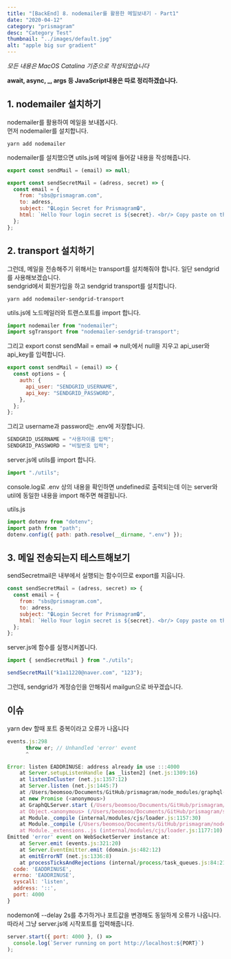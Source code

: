 ```yaml
---
title: "[BackEnd] 8. nodemailer를 활용한 메일보내기 - Part1"
date: "2020-04-12"
category: "prismagram"
desc: "Category Test"
thumbnail: "../images/default.jpg"
alt: "apple big sur gradient"
---
```


_모든 내용은 MacOS Catalina 기준으로 작성되었습니다_

**await, async, \_, args 등 JavaScript내용은 따로 정리하겠습니다.**

## 1. nodemailer 설치하기

nodemailer를 활용하여 메일을 보내봅시다.  
먼저 nodemailer를 설치합니다.

```
yarn add nodemailer
```

nodemailer를 설치했으면 utils.js에 메일에 들어갈 내용을 작성해줍니다.

```js
export const sendMail = (email) => null;

export const sendSecretMail = (adress, secret) => {
  const email = {
    from: "sbs@prismagram.com",
    to: adress,
    subject: "🔒Login Secret for Prismagram🔒",
    html: `Hello Your login secret is ${secret}. <br/> Copy paste on the app/website to login`,
  };
};
```

## 2. transport 설치하기

그런데, 메일을 전송해주기 위해서는 transport를 설치해줘야 합니다. 일단 sendgrid를 사용해보겠습니다.  
sendgrid에서 회원가입을 하고 sendgrid transport를 설치합니다.

```
yarn add nodemailer-sendgrid-transport
```

utils.js에 노드메일러와 트랜스포트를 import 합니다.

```js
import nodemailer from "nodemailer";
import sgTransport from "nodemailer-sendgrid-transport";
```

그리고 export const sendMail = email => null;에서 null을 지우고 api_user와 api_key를 입력합니다.

```js
export const sendMail = (email) => {
  const options = {
    auth: {
      api_user: "SENDGRID_USERNAME",
      api_key: "SENDGRID_PASSWORD",
    },
  };
};
```

그리고 username과 password는 .env에 저장합니다.

```js
SENDGRID_USERNAME = "사용자이름 입력";
SENDGRID_PASSWORD = "비밀번호 입력";
```

server.js에 utils를 import 합니다.

```js
import "./utils";
```

console.log로 .env 상의 내용을 확인하면 undefined로 출력되는데 이는 server와 util에 동일한 내용을 import 해주면 해결됩니다.

utils.js

```js
import dotenv from "dotenv";
import path from "path";
dotenv.config({ path: path.resolve(__dirname, ".env") });
```

## 3. 메일 전송되는지 테스트해보기

sendSecretmail은 내부에서 실행되는 함수이므로 export를 지웁니다.

```js
const sendSecretMail = (adress, secret) => {
  const email = {
    from: "sbs@prismagram.com",
    to: adress,
    subject: "🔒Login Secret for Prismagram🔒",
    html: `Hello Your login secret is ${secret}. <br/> Copy paste on the app/website to login`,
  };
};
```

server.js에 함수를 실행시켜봅니다.

```js
import { sendSecretMail } from "./utils";

sendSecretMail("k1a11220@naver.com", "123");
```

그런데, sendgrid가 계정승인을 안해줘서 mailgun으로 바꾸겠습니다.

## 이슈

yarn dev 할때 포트 중복이라고 오류가 나옵니다

```js
events.js:298
      throw er; // Unhandled 'error' event
      ^

Error: listen EADDRINUSE: address already in use :::4000
    at Server.setupListenHandle [as _listen2] (net.js:1309:16)
    at listenInCluster (net.js:1357:12)
    at Server.listen (net.js:1445:7)
    at /Users/beomsoo/Documents/GitHub/prismagram/node_modules/graphql-yoga/src/index.ts:391:22
    at new Promise (<anonymous>)
    at GraphQLServer.start (/Users/beomsoo/Documents/GitHub/prismagram/node_modules/graphql-yoga/src/index.ts:389:12)
    at Object.<anonymous> (/Users/beomsoo/Documents/GitHub/prismagram/src/server.js:16:8)
    at Module._compile (internal/modules/cjs/loader.js:1157:30)
    at Module._compile (/Users/beomsoo/Documents/GitHub/prismagram/node_modules/pirates/lib/index.js:99:24)
    at Module._extensions..js (internal/modules/cjs/loader.js:1177:10)
Emitted 'error' event on WebSocketServer instance at:
    at Server.emit (events.js:321:20)
    at Server.EventEmitter.emit (domain.js:482:12)
    at emitErrorNT (net.js:1336:8)
    at processTicksAndRejections (internal/process/task_queues.js:84:21) {
  code: 'EADDRINUSE',
  errno: 'EADDRINUSE',
  syscall: 'listen',
  address: '::',
  port: 4000
}
```

nodemon에 --delay 2s를 추가하거나 포트값을 변경해도 동일하게 오류가 나옵니다.
따라서 그냥 server.js에 시작포트를 입력해줍니다.

```js
server.start({ port: 4000 }, () =>
  console.log(`Server running on port http://localhost:${PORT}`)
);
```
